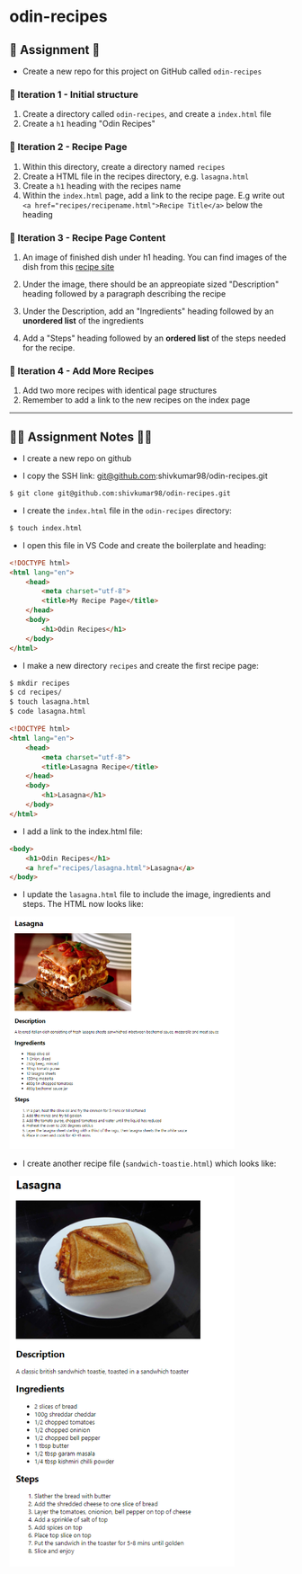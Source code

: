 # odin-recipes

## 📜 Assignment 📜

* Create a new repo for this project on GitHub called `odin-recipes`

### 🔴 Iteration 1 - Initial structure

1) Create a directory called `odin-recipes`, and create a `index.html` file
2) Create a `h1` heading "Odin Recipes"

### 🔴 Iteration 2 - Recipe Page

1) Within this directory, create a directory named `recipes`
2) Create a HTML file in the recipes directory, e.g. `lasagna.html`
3) Create a `h1` heading with the recipes name
4) Within the `index.html` page, add a link to the recipe page. E.g write out `<a href="recipes/recipename.html">Recipe Title</a>` below the heading

### 🔴 Iteration 3 - Recipe Page Content

1) An image of finished dish under h1 heading. You can find images of the dish from this [recipe site](https://www.allrecipes.com/)

2) Under the image, there should be an appreopiate sized "Description" heading followed by a paragraph describing the recipe

3) Under the Description, add an "Ingredients" heading followed by an **unordered list** of the ingredients

4) Add a "Steps" heading followed by an **ordered list** of the steps needed for the recipe.

### 🔴 Iteration 4 - Add More Recipes

1) Add two more recipes with identical page structures
2) Remember to add a link to the new recipes on the index page

<hr>

## 👨‍💻 Assignment Notes 👨‍💻

* I create a new repo on github

* I copy the SSH link: git@github.com:shivkumar98/odin-recipes.git

```sh
$ git clone git@github.com:shivkumar98/odin-recipes.git
```

* I create the `index.html` file in the `odin-recipes` directory:

```sh
$ touch index.html
```

* I open this file in VS Code and create the boilerplate and heading:

```html
<!DOCTYPE html>
<html lang="en">
    <head>
        <meta charset="utf-8">
        <title>My Recipe Page</title>
    </head>
    <body>
        <h1>Odin Recipes</h1>
    </body>
</html>
```

* I make a new directory `recipes` and create the first recipe page:

```sh
$ mkdir recipes
$ cd recipes/
$ touch lasagna.html
$ code lasagna.html
```

```html
<!DOCTYPE html>
<html lang="en">
    <head>
        <meta charset="utf-8">
        <title>Lasagna Recipe</title>
    </head>
    <body>
        <h1>Lasagna</h1>
    </body>
</html>
```

* I add a link to the index.html file:

```html
<body>
    <h1>Odin Recipes</h1>
    <a href="recipes/lasagna.html">Lasagna</a>
</body>
```

* I update the `lasagna.html` file to include the image, ingredients and steps. The HTML now looks like:

<img src="screenshots/2023-06-10-14-59-30.png" width="400px">

* I create another recipe file (`sandwich-toastie.html`) which looks like:

<img src="screenshots/2023-06-10-15-11-12.png" width="400px">